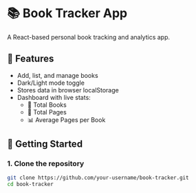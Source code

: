 # 📚 Book Tracker App

A React-based personal book tracking and analytics app.

## 🔧 Features
- Add, list, and manage books
- Dark/Light mode toggle
- Stores data in browser localStorage
- Dashboard with live stats:
  - 📘 Total Books
  - 📄 Total Pages
  - 📊 Average Pages per Book

## 🚀 Getting Started

### 1. Clone the repository

```bash
git clone https://github.com/your-username/book-tracker.git
cd book-tracker
